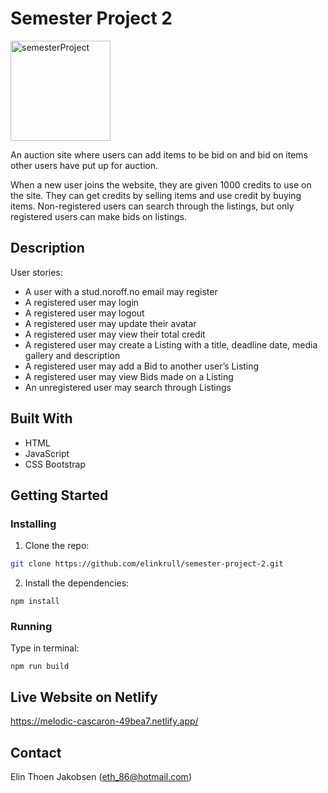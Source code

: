 # Semester Project 2

<img width="160" alt="semesterProject" src="https://github.com/user-attachments/assets/9a88a505-6d8d-4f41-9320-727099b5193a" />

An auction site where users can add items to be bid on and bid on items other users have put up for auction.

When a new user joins the website, they are given 1000 credits to use on the site. They can get credits by selling items and use credit by buying items. Non-registered users can search through the listings, but only registered users can make bids on listings.

## Description

User stories:

- A user with a stud.noroff.no email may register
- A registered user may login
- A registered user may logout
- A registered user may update their avatar
- A registered user may view their total credit
- A registered user may create a Listing with a title, deadline date, media gallery and description
- A registered user may add a Bid to another user’s Listing
- A registered user may view Bids made on a Listing
- An unregistered user may search through Listings

## Built With

- HTML
- JavaScript
- CSS Bootstrap

## Getting Started

### Installing

1. Clone the repo:

```bash
git clone https://github.com/elinkrull/semester-project-2.git
```

2. Install the dependencies:

```
npm install
```

### Running

Type in terminal:

```
npm run build
```

## Live Website on Netlify

https://melodic-cascaron-49bea7.netlify.app/

## Contact

Elin Thoen Jakobsen (eth_86@hotmail.com)
